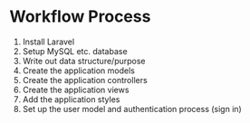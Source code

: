 # Workflow Process

1. Install Laravel
2. Setup MySQL etc. database
3. Write out data structure/purpose
4. Create the application models
5. Create the application controllers
6. Create the application views
7. Add the application styles
8. Set up the user model and authentication process (sign in) 